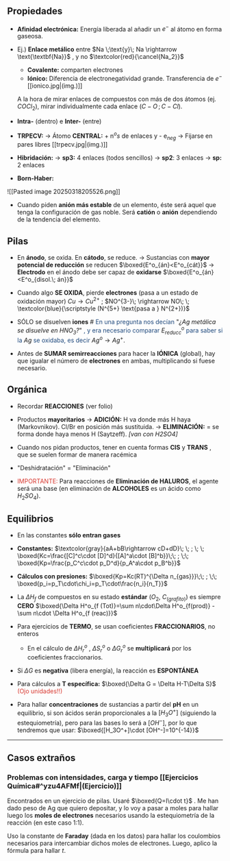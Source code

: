 
## Propiedades

- **Afinidad electrónica:** Energía liberada al añadir un $e^-$ al átomo en forma gaseosa.

- Ej.) **Enlace metálico** entre $Na \;\text{y}\; Na \rightarrow \text{\textbf{Na}}$ , y no $\textcolor{red}{\cancel{Na_2}}$
	- **Covalente:** comparten electrones
	- **Iónico:** Diferencia de electronegatividad grande. Transferencia de $e^-$ [[ionico.jpg|(img.)]]
	
	A la hora de mirar enlaces de compuestos con más de dos átomos (ej. $COCl_2$), mirar individualmente cada enlace ($C-O\, ;\, C-Cl$).

- **Intra-** (dentro) e **Inter-** (entre)

- **TRPECV:**
	-> Átomo **CENTRAL:** + n${^os}$ de enlaces y - e$_{neg}$
	-> Fijarse en pares libres [[trpecv.jpg|(img.)]]

- **Hibridación:**
	-> **sp3:** 4 enlaces (todos sencillos)
	-> **sp2**: 3 enlaces
	-> **sp:** 2 enlaces

- **Born-Haber:**

![[Pasted image 20250318205526.png]]

- Cuando piden **anión más estable** de un elemento, éste será aquel que tenga la configuración de gas noble. Será **catión** o **anión** dependiendo de la tendencia del elemento.
## Pilas

- En **ánodo**, se oxida. En **cátodo**, se reduce.
	-> Sustancias con **mayor potencial de reducción** se reducen $\boxed{E^o_{án}<E^o_{cát}}$
	-> **Electrodo** en el ánodo debe ser capaz de **oxidarse** $\boxed{E^o_{án}<E^o_{disol.\; án}}$
	
- Cuando algo **SE OXIDA**, pierde **electrones** (pasa a un estado de oxidación mayor)
	$Cu\rightarrow Cu^{2+}$ ; $NO^{3-}\; \rightarrow NO\; \; \textcolor{blue}{\scriptstyle (N^{5+} \text{pasa a } N^{2+})}$
	
- SÓLO se disuelven **iones**
	\# <font color="#1f497d">En una pregunta nos decían</font> "*¿$Ag$ metálica se disuelve en $HNO_3$?*" <font color="#1f497d">, y era necesario comparar </font> $E^o_{reducc}$ <font color="#1f497d">para saber si la</font> $Ag$ <font color="#1f497d">se oxidaba, es decir</font> $Ag^o\rightarrow Ag^+$.
	
- Antes de **SUMAR semirreacciones**  para hacer la **IÓNICA** (global), hay que igualar el número de **electrones** en ambas, multiplicando si fuese necesario.

## Orgánica

- Recordar **REACCIONES** (ver folio)
- Productos **mayoritarios**
	-> **ADICIÓN:** H va donde más H haya (Markovnikov). Cl/Br en posición más sustituida.
	-> **ELIMINACIÓN:** = se forma donde haya menos H (Saytzeff). *\[van con H2SO4\]*

- Cuando nos pidan productos, tener en cuenta formas **CIS** y **TRANS** , que se suelen formar de manera racémica

- "Deshidratación" = "Eliminación"

- <font color="#d83931">IMPORTANTE:</font> Para reacciones de **Eliminación de HALUROS**, el agente será una base (en eliminación de **ALCOHOLES** es un ácido como $H_2SO_4$).

## Equilibrios

- En las constantes **sólo entran gases**
- **Constantes:** $\textcolor{gray}{aA+bB\rightarrow cD+dD}\; \; ; \; \; \boxed{Kc=\frac{[C]^c\cdot [D]^d}{[A]^a\cdot [B]^b}}\;\; ; \;\; \boxed{Kp=\frac{p_C^c\cdot p_D^d}{p_A^a\cdot p_B^b}}$
- **Cálculos con presiones:** $\boxed{Kp=Kc(RT)^{\Delta n_{gas}}}\;\; ; \;\; \boxed{p_i=p_T\cdot\chi_i=p_T\cdot\frac{n_i}{n_T}}$ 

- La $\Delta H_f$ de compuestos en su estado **estándar** ($O_2$, $C_{(grafito)}$) es siempre **CERO**
	$\boxed{\Delta H^o_{f (Tot)}=\sum n\cdot\Delta H^o_{f(prod)} - \sum n\cdot \Delta H^o_{f (reac)}}$

- Para ejercicios de **TERMO**, se usan coeficientes **FRACCIONARIOS**, no enteros
	- En el cálculo de $\Delta H_r^o$ , $\Delta S_r^o$ o $\Delta G_r^o$ se **multiplicará** por los coeficientes fraccionarios. 

- Si $\Delta G$ es **negativa** (libera energía), la reacción es **ESPONTÁNEA**

- Para cálculos a **T específica:** $\boxed{\Delta G = \Delta H-T\Delta S}$   <font color="#d83931">(Ojo unidades!!)</font>

- Para hallar **concentraciones** de sustancias a partir del **pH** en un equilibrio, si son ácidos serán proporcionales a la $[H_3O^+]$ (siguiendo la estequiometría), pero  para las bases lo será a $[OH^-]$, por lo que tendremos que usar: $\boxed{[H_3O^+]\cdot [OH^-]=10^{-14}}$


___________
## Casos extraños

### Problemas con intensidades, carga y tiempo [[Ejercicios Química#^yzu4AFMf|(Ejercicio)]]

Encontrados en un ejercicio de pilas. Usaré $\boxed{Q=I\cdot t}$ . Me han dado peso de Ag que quiero depositar, y lo voy a pasar a moles para hallar luego los **moles de electrones** necesarios usando la estequiometría de la reacción (en este caso 1:1).

Uso la constante de **Faraday** (dada en los datos) para hallar los coulombios necesarios para intercambiar dichos moles de electrones. Luego, aplico la fórmula para hallar *t*.